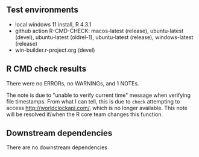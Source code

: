## Test environments
* local windows 11 install, R 4.3.1
* github action R-CMD-CHECK: macos-latest (release), ubuntu-latest (devel), ubuntu-latest (oldrel-1), ubuntu-latest (release), windows-latest (release)
* win-builder.r-project.org (devel)

## R CMD check results
There were no ERRORs, no WARNINGs, and 1 NOTEs.

The note is due to "unable to verify current time" message when verifying file timestamps. From what I can tell, this is due to `check` attempting to access http://worldclockapi.com/, which is no longer available. This note will be resolved if/when the R core team changes this function.

## Downstream dependencies
There are no downstream dependencies
